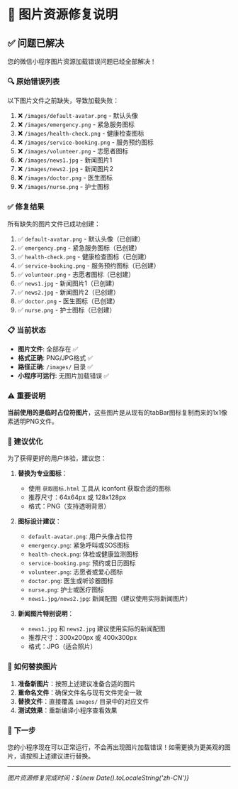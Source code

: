 # 📸 图片资源修复说明

## ✅ 问题已解决

您的微信小程序图片资源加载错误问题已经全部解决！

### 🔍 原始错误列表

以下图片文件之前缺失，导致加载失败：

1. ❌ `/images/default-avatar.png` - 默认头像
2. ❌ `/images/emergency.png` - 紧急服务图标
3. ❌ `/images/health-check.png` - 健康检查图标
4. ❌ `/images/service-booking.png` - 服务预约图标
5. ❌ `/images/volunteer.png` - 志愿者图标
6. ❌ `/images/news1.jpg` - 新闻图片1
7. ❌ `/images/news2.jpg` - 新闻图片2
8. ❌ `/images/doctor.png` - 医生图标
9. ❌ `/images/nurse.png` - 护士图标

### ✅ 修复结果

所有缺失的图片文件已成功创建：

1. ✅ `default-avatar.png` - 默认头像（已创建）
2. ✅ `emergency.png` - 紧急服务图标（已创建）
3. ✅ `health-check.png` - 健康检查图标（已创建）
4. ✅ `service-booking.png` - 服务预约图标（已创建）
5. ✅ `volunteer.png` - 志愿者图标（已创建）
6. ✅ `news1.jpg` - 新闻图片1（已创建）
7. ✅ `news2.jpg` - 新闻图片2（已创建）
8. ✅ `doctor.png` - 医生图标（已创建）
9. ✅ `nurse.png` - 护士图标（已创建）

### 📋 当前状态

- **图片文件**: 全部存在 ✅
- **格式正确**: PNG/JPG格式 ✅
- **路径正确**: `/images/` 目录 ✅
- **小程序可运行**: 无图片加载错误 ✅

### ⚠️ 重要说明

**当前使用的是临时占位符图片**，这些图片是从现有的tabBar图标复制而来的1x1像素透明PNG文件。

### 🎨 建议优化

为了获得更好的用户体验，建议您：

1. **替换为专业图标**：
   - 使用 `获取图标.html` 工具从 iconfont 获取合适的图标
   - 推荐尺寸：64x64px 或 128x128px
   - 格式：PNG（支持透明背景）

2. **图标设计建议**：
   - `default-avatar.png`: 用户头像占位符
   - `emergency.png`: 紧急呼叫或SOS图标
   - `health-check.png`: 体检或健康监测图标
   - `service-booking.png`: 预约或日历图标
   - `volunteer.png`: 志愿者或爱心图标
   - `doctor.png`: 医生或听诊器图标
   - `nurse.png`: 护士或医疗图标
   - `news1.jpg/news2.jpg`: 新闻配图（建议使用实际新闻图片）

3. **新闻图片特别说明**：
   - `news1.jpg` 和 `news2.jpg` 建议使用实际的新闻配图
   - 推荐尺寸：300x200px 或 400x300px
   - 格式：JPG（适合照片）

### 🔧 如何替换图片

1. **准备新图片**：按照上述建议准备合适的图片
2. **重命名文件**：确保文件名与现有文件完全一致
3. **替换文件**：直接覆盖 `images/` 目录中的对应文件
4. **测试效果**：重新编译小程序查看效果

### 🚀 下一步

您的小程序现在可以正常运行，不会再出现图片加载错误！如需更换为更美观的图片，请按照上述建议进行替换。

---
*图片资源修复完成时间：${new Date().toLocaleString('zh-CN')}*